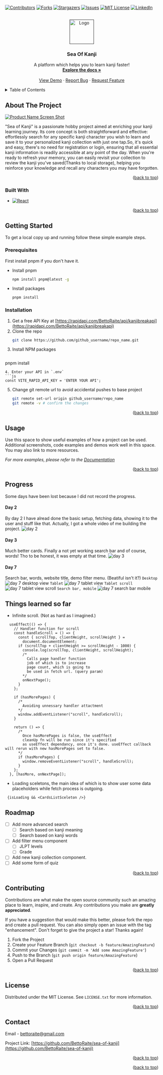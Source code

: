 <!-- Improved compatibility of back to top link: See: https://github.com/othneildrew/Best-README-Template/pull/73 -->
<a id="readme-top"></a>
<!--
*** Thanks for checking out the Best-README-Template. If you have a suggestion
*** that would make this better, please fork the repo and create a pull request
*** or simply open an issue with the tag "enhancement".
*** Don't forget to give the project a star!
*** Thanks again! Now go create something AMAZING! :D
-->



<!-- PROJECT SHIELDS -->
<!--
*** I'm using markdown "reference style" links for readability.
*** Reference links are enclosed in brackets [ ] instead of parentheses ( ).
*** See the bottom of this document for the declaration of the reference variables
*** for contributors-url, forks-url, etc. This is an optional, concise syntax you may use.
*** https://www.markdownguide.org/basic-syntax/#reference-style-links
-->
[![Contributors][contributors-shield]][contributors-url]
[![Forks][forks-shield]][forks-url]
[![Stargazers][stars-shield]][stars-url]
[![Issues][issues-shield]][issues-url]
[![MIT License][license-shield]][license-url]
[![LinkedIn][linkedin-shield]][linkedin-url]



<!-- PROJECT LOGO -->
<br />
<div align="center">
  <a href="">
    <img src="sea-of-kanji-logo.jpeg" alt="Logo" width="80" height="80">
  </a>

<h3 align="center">Sea Of Kanji</h3>

  <p align="center">
    A platform which helps you to learn kanji faster!
    <br />
    <a href="https://github.com/github_username/repo_name"><strong>Explore the docs »</strong></a>
    <br />
    <br />
    <a href="https://sea-of-kanji.vercel.app/">View Demo</a>
    ·
    <a href="https://github.com/BettoRaite/sea-of-kanji/issues">Report Bug</a>
    ·
    <a href="https://github.com/BettoRaite/sea-of-kanji/issues">Request Feature</a>
  </p>
</div>



<!-- TABLE OF CONTENTS -->
<details>
  <summary>Table of Contents</summary>
  <ol>
    <li>
      <a href="#about-the-project">About The Project</a>
      <ul>
        <li><a href="#built-with">Built With</a></li>
      </ul>
    </li>
    <li>
      <a href="#getting-started">Getting Started</a>
      <ul>
        <li><a href="#prerequisites">Prerequisites</a></li>
        <li><a href="#installation">Installation</a></li>
      </ul>
    </li>
    <li><a href="#usage">Usage</a></li>
    <li><a href="#roadmap">Roadmap</a></li>
    <li><a href="#contributing">Contributing</a></li>
    <li><a href="#license">License</a></li>
    <li><a href="#contact">Contact</a></li>
    <li><a href="#acknowledgments">Acknowledgments</a></li>
  </ol>
</details>



<!-- ABOUT THE PROJECT -->
## About The Project

[![Product Name Screen Shot][product-screenshot]](https://example.com)

"Sea of Kanji" is a passionate hobby project aimed at enriching your kanji learning journey. Its core concept is both straightforward and effective: effortlessly search for any specific kanji character you wish to learn and save it to your personalized kanji collection with just one tap.So, it's quick and easy, there's no need for registration or login, ensuring that all essential kanji information is readily accessible at any point of the day. When you're ready to refresh your memory, you can easily revisit your collection to review the kanji you've saved(Thanks to local storage), helping you reinforce your knowledge and recall any characters you may have forgotten.
<!-- 
Here's a blank template to get started: To avoid retyping too much info. Do a search and replace with your text editor for the following: `github_username`, `repo_name`, `twitter_handle`, `linkedin_username`, `email_client`, `email`, `project_title`, `project_description`
 -->

<p align="right">(<a href="#readme-top">back to top</a>)</p>



### Built With

* [![React][React.js]][React-url]

<p align="right">(<a href="#readme-top">back to top</a>)</p>



<!-- GETTING STARTED -->
## Getting Started
To get a local copy up and running follow these simple example steps.

### Prerequisites

First install pnpm if you don't have it.
* Install pnpm
  ```sh
  npm install pnpm@latest -g
  ```
* Install packages
  ```sh
  pnpm install 
  ```
### Installation

1. Get a free API Key at [https://rapidapi.com/BettoRaite/api/kanjibreakapi](https://rapidapi.com/BettoRaite/api/kanjibreakapi)
2. Clone the repo
   ```sh
   git clone https://github.com/github_username/repo_name.git
   ```
3. Install NPM packages
   ```sh
  pnpm install
   ```
4. Enter your API in `.env`
   ```js
   const VITE_RAPID_API_KEY = 'ENTER YOUR API';
   ```
5. Change git remote url to avoid accidental pushes to base project
   ```sh
   git remote set-url origin github_username/repo_name
   git remote -v # confirm the changes
   ```

<p align="right">(<a href="#readme-top">back to top</a>)</p>



<!-- USAGE EXAMPLES -->
## Usage

Use this space to show useful examples of how a project can be used. Additional screenshots, code examples and demos work well in this space. You may also link to more resources.

_For more examples, please refer to the [Documentation](https://example.com)_

<p align="right">(<a href="#readme-top">back to top</a>)</p>


## Progress
Some days have been lost because I did not record the progress.


#### Day 2
By day 2 I have alread done the basic setup, fetching data, showing it to the user and stuff like that.
Actually, I got a whole video of me building the project.
 <img src="progress/day2" alt="day 2">

#### Day 3
Much better cards. Finally a not yet working search bar and of course, words! Tho to be honest, it was empty at that time.
 <img src="progress/day3.png" alt="day 3">

#### Day 7
Search bar, words, website title, demo filter menu. (Beatiful isn't it?)
`Desktop`
 <img src="progress/day7-2.png" alt="day 7 desktop view">
`Tablet`
 <img src="progress/day7-1.png" alt="day 7 tablet view">
`Tablet scroll`
 <img src="progress/day7-3.png" alt="day 7 tablet view scroll">
 `Search bar, mobile`
 <img src="progress/day7-4.png" alt="day 7 search bar mobile">
## Things learned so far

- Infinite scroll. (Not as hard as I imagined.)
```tsx
  useEffect(() => {
    // Handler function for scroll
    const handleScroll = () => {
      const { scrollTop, clientHeight, scrollHeight } =
        document.documentElement;
      if (scrollTop + clientHeight >= scrollHeight - 1000) {
        console.log(scrollTop, clientHeight, scrollHeight);
        /*
          Calls page handler function
          job of which is to increase
          page count, which is going to 
          be used in fetch url. (query param)
        */
        onNextPage();
      }
    };

    if (hasMorePages) {
      /*
        Avoiding unnessary handler attactment
      */
      window.addEventListener("scroll", handleScroll);
    }

    return () => {
      /*
        Once hasMorePages is false, the useEffect
        cleanUp fn will be run since it's specified
        as useEffect dependancy, once it's done. useEffect callback will rerun with new hasMorePages set to false.
      */
      if (hasMorePages) {
        window.removeEventListener("scroll", handleScroll);
      }
    };
  }, [hasMore, onNextPage]);
```
- Loading sceletons, the main idea of which is to show user some data placeholders while fetch process is outgoing. 
```tsx
 {isLoading && <CardsListSceleton />}
```

<!-- ROADMAP -->
## Roadmap

- [ ] Add more advanced search 
    - [ ] Search based on kanji meaning
    - [ ] Search based on kanji words
- [ ] Add filter menu component 
    - [ ] JLPT levels
    - [ ] Grade 
- [ ] Add new kanji collection component.
- [ ] Add some form of quiz

<p align="right">(<a href="#readme-top">back to top</a>)</p>



<!-- CONTRIBUTING -->
## Contributing

Contributions are what make the open source community such an amazing place to learn, inspire, and create. Any contributions you make are **greatly appreciated**.

If you have a suggestion that would make this better, please fork the repo and create a pull request. You can also simply open an issue with the tag "enhancement".
Don't forget to give the project a star! Thanks again!

1. Fork the Project
2. Create your Feature Branch (`git checkout -b feature/AmazingFeature`)
3. Commit your Changes (`git commit -m 'Add some AmazingFeature'`)
4. Push to the Branch (`git push origin feature/AmazingFeature`)
5. Open a Pull Request

<p align="right">(<a href="#readme-top">back to top</a>)</p>

<!-- LICENSE -->
## License

Distributed under the MIT License. See `LICENSE.txt` for more information.

<p align="right">(<a href="#readme-top">back to top</a>)</p>



<!-- CONTACT -->
## Contact

Email - bettoraite@gmail.com

Project Link: [https://github.com/BettoRaite/sea-of-kanji](https://github.com/BettoRaite/sea-of-kanji)

<p align="right">(<a href="#readme-top">back to top</a>)</p>



<!-- ACKNOWLEDGMENTS
## Acknowledgments

* []()
* []()
* []()
 -->


<p align="right">(<a href="#readme-top">back to top</a>)</p>



<!-- MARKDOWN LINKS & IMAGES -->
<!-- https://www.markdownguide.org/basic-syntax/#reference-style-links -->
[contributors-shield]: https://img.shields.io/github/contributors/github_username/repo_name.svg?style=for-the-badge
[contributors-url]: https://github.com/github_username/repo_name/graphs/contributors
[forks-shield]: https://img.shields.io/github/forks/github_username/repo_name.svg?style=for-the-badge
[forks-url]: https://github.com/github_username/repo_name/network/members
[stars-shield]: https://img.shields.io/github/stars/github_username/repo_name.svg?style=for-the-badge
[stars-url]: https://github.com/github_username/repo_name/stargazers
[issues-shield]: https://img.shields.io/github/issues/github_username/repo_name.svg?style=for-the-badge
[issues-url]: https://github.com/github_username/repo_name/issues
[license-shield]: https://img.shields.io/github/license/github_username/repo_name.svg?style=for-the-badge
[license-url]: https://github.com/github_username/repo_name/blob/master/LICENSE.txt
[linkedin-shield]: https://img.shields.io/badge/-LinkedIn-black.svg?style=for-the-badge&logo=linkedin&colorB=555
[linkedin-url]: https://linkedin.com/in/linkedin_username
[product-screenshot]: images/screenshot.png
[Next.js]: https://img.shields.io/badge/next.js-000000?style=for-the-badge&logo=nextdotjs&logoColor=white
[Next-url]: https://nextjs.org/
[React.js]: https://img.shields.io/badge/React-20232A?style=for-the-badge&logo=react&logoColor=61DAFB
[React-url]: https://reactjs.org/
[Vue.js]: https://img.shields.io/badge/Vue.js-35495E?style=for-the-badge&logo=vuedotjs&logoColor=4FC08D
[Vue-url]: https://vuejs.org/
[Angular.io]: https://img.shields.io/badge/Angular-DD0031?style=for-the-badge&logo=angular&logoColor=white
[Angular-url]: https://angular.io/
[Svelte.dev]: https://img.shields.io/badge/Svelte-4A4A55?style=for-the-badge&logo=svelte&logoColor=FF3E00
[Svelte-url]: https://svelte.dev/
[Laravel.com]: https://img.shields.io/badge/Laravel-FF2D20?style=for-the-badge&logo=laravel&logoColor=white
[Laravel-url]: https://laravel.com
[Bootstrap.com]: https://img.shields.io/badge/Bootstrap-563D7C?style=for-the-badge&logo=bootstrap&logoColor=white
[Bootstrap-url]: https://getbootstrap.com
[JQuery.com]: https://img.shields.io/badge/jQuery-0769AD?style=for-the-badge&logo=jquery&logoColor=white
[JQuery-url]: https://jquery.com 